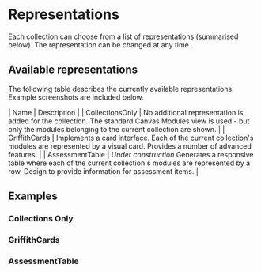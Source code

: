 # Representations

Each collection can choose from a list of representations (summarised below). The representation can be changed at any time.

## Available representations

The following table describes the currently available representations. Example screenshots are included below.

| Name | Description |
| CollectionsOnly | No additional representation is added for the collection. The standard Canvas Modules view is used - but only the modules belonging to the current collection are shown. |
| GriffithCards | Implements a card interface. Each of the current collection's modules are represented by a visual card. Provides a number of advanced features. |
| AssessmentTable | _Under construction_ Generates a responsive table where each of the current collection's modules are represented by a row. Design to provide information for assessment items. |

## Examples

### Collections Only

### GriffithCards

### AssessmentTable